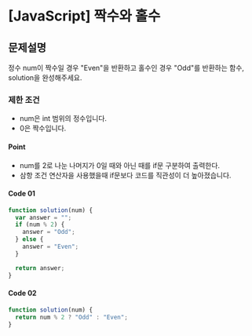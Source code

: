 # [JavaScript] 짝수와 홀수

## 문제설명

정수 num이 짝수일 경우 "Even"을 반환하고 홀수인 경우 "Odd"를 반환하는 함수, solution을 완성해주세요.

### 제한 조건

- num은 int 범위의 정수입니다.
- 0은 짝수입니다.

#### Point

- num를 2로 나눈 나머지가 0일 때와 아닌 때를 if문 구분하여 출력한다.
- 삼항 조건 연산자을 사용했을때 if문보다 코드를 직관성이 더 높아졌습니다.

#### Code 01

```javascript
function solution(num) {
  var answer = "";
  if (num % 2) {
    answer = "Odd";
  } else {
    answer = "Even";
  }

  return answer;
}
```

#### Code 02

```js
function solution(num) {
  return num % 2 ? "Odd" : "Even";
}
```
